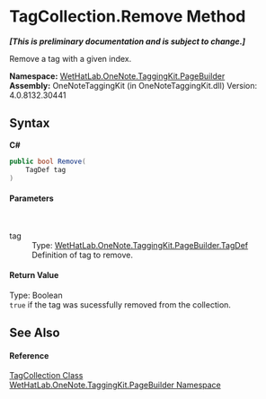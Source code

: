 # TagCollection.Remove Method 
 _**\[This is preliminary documentation and is subject to change.\]**_

Remove a tag with a given index.

**Namespace:**&nbsp;<a href="56352230-71f2-f4b7-63a8-983965663af5">WetHatLab.OneNote.TaggingKit.PageBuilder</a><br />**Assembly:**&nbsp;OneNoteTaggingKit (in OneNoteTaggingKit.dll) Version: 4.0.8132.30441

## Syntax

**C#**<br />
``` C#
public bool Remove(
	TagDef tag
)
```


#### Parameters
&nbsp;<dl><dt>tag</dt><dd>Type: <a href="76f26dcb-6d94-451a-0931-56436dcad40f">WetHatLab.OneNote.TaggingKit.PageBuilder.TagDef</a><br />Definition of tag to remove.</dd></dl>

#### Return Value
Type: Boolean<br />`true` if the tag was sucessfully removed from the collection.

## See Also


#### Reference
<a href="690c2dc2-ed96-3d88-635a-e04151eea12b">TagCollection Class</a><br /><a href="56352230-71f2-f4b7-63a8-983965663af5">WetHatLab.OneNote.TaggingKit.PageBuilder Namespace</a><br />